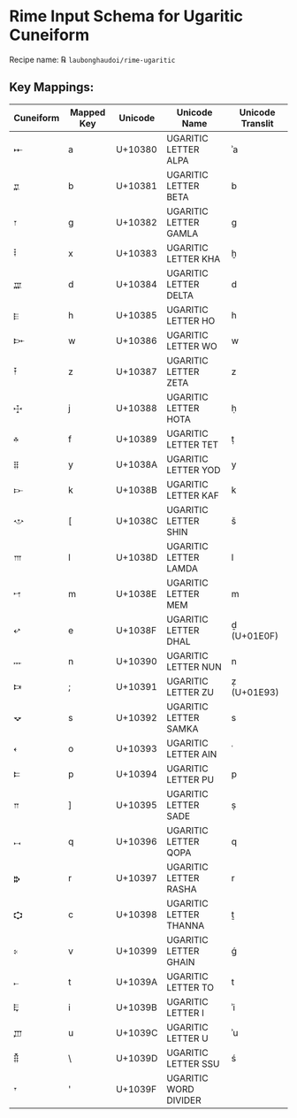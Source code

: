 # Rime Input Schema for Ugaritic Cuneiform 

Recipe name: ℞ `laubonghaudoi/rime-ugaritic`

## Key Mappings:

| Cuneiform | Mapped Key | Unicode | Unicode Name           | Unicode Translit |
|-----------|------------|---------|------------------------|------------------|
| 𐎀         | a          | U+10380 | UGARITIC LETTER ALPA   | ʾa               |
| 𐎁         | b          | U+10381 | UGARITIC LETTER BETA   | b                |
| 𐎂         | g          | U+10382 | UGARITIC LETTER GAMLA  | g                |
| 𐎃         | x          | U+10383 | UGARITIC LETTER KHA    | ḫ                |
| 𐎄         | d          | U+10384 | UGARITIC LETTER DELTA  | d                |
| 𐎅         | h          | U+10385 | UGARITIC LETTER HO     | h                |
| 𐎆         | w          | U+10386 | UGARITIC LETTER WO     | w                |
| 𐎇         | z          | U+10387 | UGARITIC LETTER ZETA   | z                |
| 𐎈         | j          | U+10388 | UGARITIC LETTER HOTA   | ḥ                |
| 𐎉         | f          | U+10389 | UGARITIC LETTER TET    | ṭ                |
| 𐎊         | y          | U+1038A | UGARITIC LETTER YOD    | y                |
| 𐎋         | k          | U+1038B | UGARITIC LETTER KAF    | k                |
| 𐎌         | [          | U+1038C | UGARITIC LETTER SHIN   | š                |
| 𐎍         | l          | U+1038D | UGARITIC LETTER LAMDA  | l                |
| 𐎎         | m          | U+1038E | UGARITIC LETTER MEM    | m                |
| 𐎏         | e          | U+1038F | UGARITIC LETTER DHAL   | ḏ (U+01E0F)      |
| 𐎐         | n          | U+10390 | UGARITIC LETTER NUN    | n                |
| 𐎑         | ;          | U+10391 | UGARITIC LETTER ZU     | ẓ (U+01E93)      |
| 𐎒         | s          | U+10392 | UGARITIC LETTER SAMKA  | s                |
| 𐎓         | o          | U+10393 | UGARITIC LETTER AIN    | ʿ                |
| 𐎔         | p          | U+10394 | UGARITIC LETTER PU     | p                |
| 𐎕         | ]          | U+10395 | UGARITIC LETTER SADE   | ṣ                |
| 𐎖         | q          | U+10396 | UGARITIC LETTER QOPA   | q                |
| 𐎗         | r          | U+10397 | UGARITIC LETTER RASHA  | r                |
| 𐎘         | c          | U+10398 | UGARITIC LETTER THANNA | ṯ                |
| 𐎙         | v          | U+10399 | UGARITIC LETTER GHAIN  | ǵ                |
| 𐎚         | t          | U+1039A | UGARITIC LETTER TO     | t                |
| 𐎛         | i          | U+1039B | UGARITIC LETTER I      | ʾi               |
| 𐎜         | u          | U+1039C | UGARITIC LETTER U      | ʾu               |
| 𐎝         | \          | U+1039D | UGARITIC LETTER SSU    | ś                |
| 𐎟         | '          | U+1039F | UGARITIC WORD DIVIDER  | |                |